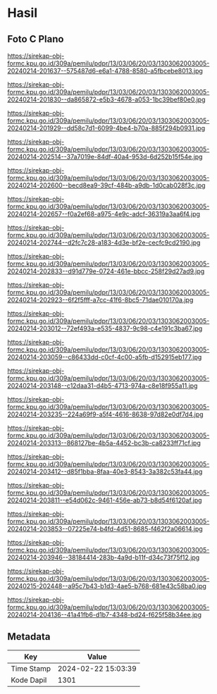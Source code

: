 # Hasil

## Foto C Plano

https://sirekap-obj-formc.kpu.go.id/309a/pemilu/pdpr/13/03/06/20/03/1303062003005-20240214-201637--575487d6-e6a1-4788-8580-a5fbcebe8013.jpg

https://sirekap-obj-formc.kpu.go.id/309a/pemilu/pdpr/13/03/06/20/03/1303062003005-20240214-201830--da865872-e5b3-4678-a053-1bc39bef80e0.jpg

https://sirekap-obj-formc.kpu.go.id/309a/pemilu/pdpr/13/03/06/20/03/1303062003005-20240214-201929--dd58c7d1-6099-4be4-b70a-885f294b0931.jpg

https://sirekap-obj-formc.kpu.go.id/309a/pemilu/pdpr/13/03/06/20/03/1303062003005-20240214-202514--37a7019e-84df-40a4-953d-6d252b15f54e.jpg

https://sirekap-obj-formc.kpu.go.id/309a/pemilu/pdpr/13/03/06/20/03/1303062003005-20240214-202600--becd8ea9-39cf-484b-a9db-1d0cab028f3c.jpg

https://sirekap-obj-formc.kpu.go.id/309a/pemilu/pdpr/13/03/06/20/03/1303062003005-20240214-202657--f0a2ef68-a975-4e9c-adcf-36319a3aa6f4.jpg

https://sirekap-obj-formc.kpu.go.id/309a/pemilu/pdpr/13/03/06/20/03/1303062003005-20240214-202744--d2fc7c28-a183-4d3e-bf2e-cecfc9cd2190.jpg

https://sirekap-obj-formc.kpu.go.id/309a/pemilu/pdpr/13/03/06/20/03/1303062003005-20240214-202833--d91d779e-0724-461e-bbcc-258f29d27ad9.jpg

https://sirekap-obj-formc.kpu.go.id/309a/pemilu/pdpr/13/03/06/20/03/1303062003005-20240214-202923--6f2f5fff-a7cc-41f6-8bc5-71dae010170a.jpg

https://sirekap-obj-formc.kpu.go.id/309a/pemilu/pdpr/13/03/06/20/03/1303062003005-20240214-203012--72ef493a-e535-4837-9c98-c4e191c3ba67.jpg

https://sirekap-obj-formc.kpu.go.id/309a/pemilu/pdpr/13/03/06/20/03/1303062003005-20240214-203059--c86433dd-c0cf-4c00-a5fb-d152915eb177.jpg

https://sirekap-obj-formc.kpu.go.id/309a/pemilu/pdpr/13/03/06/20/03/1303062003005-20240214-203148--c12daa31-d4b5-4713-974a-c8e18f955a11.jpg

https://sirekap-obj-formc.kpu.go.id/309a/pemilu/pdpr/13/03/06/20/03/1303062003005-20240214-203235--224a69f9-a5f4-4616-8638-97d82e0df7d4.jpg

https://sirekap-obj-formc.kpu.go.id/309a/pemilu/pdpr/13/03/06/20/03/1303062003005-20240214-203313--868127be-4b5a-4452-bc3b-ca8233ff71cf.jpg

https://sirekap-obj-formc.kpu.go.id/309a/pemilu/pdpr/13/03/06/20/03/1303062003005-20240214-203412--d85f1bba-8faa-40e3-8543-3a382c53fa44.jpg

https://sirekap-obj-formc.kpu.go.id/309a/pemilu/pdpr/13/03/06/20/03/1303062003005-20240214-203811--e54d062c-9461-456e-ab73-b8d54f6120af.jpg

https://sirekap-obj-formc.kpu.go.id/309a/pemilu/pdpr/13/03/06/20/03/1303062003005-20240214-203853--07225e74-b4fd-4d51-8685-f462f2a06614.jpg

https://sirekap-obj-formc.kpu.go.id/309a/pemilu/pdpr/13/03/06/20/03/1303062003005-20240214-203946--38184414-283b-4a9d-b11f-d34c73f75f12.jpg

https://sirekap-obj-formc.kpu.go.id/309a/pemilu/pdpr/13/03/06/20/03/1303062003005-20240215-202448--a95c7b43-b1d3-4ae5-b768-681e43c58ba0.jpg

https://sirekap-obj-formc.kpu.go.id/309a/pemilu/pdpr/13/03/06/20/03/1303062003005-20240214-204136--41a41fb6-d1b7-4348-bd24-f625f58b34ee.jpg


## Metadata

| Key        | Value               |
| ---------- | ------------------- |
| Time Stamp | 2024-02-22 15:03:39 |
| Kode Dapil | 1301                |



